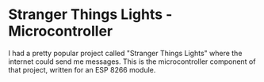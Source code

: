 # Stranger Things Lights - Microcontroller
I had a pretty popular project called "Stranger Things Lights" where the internet could send me messages. This is the microcontroller component of that project, written for an ESP 8266 module.
